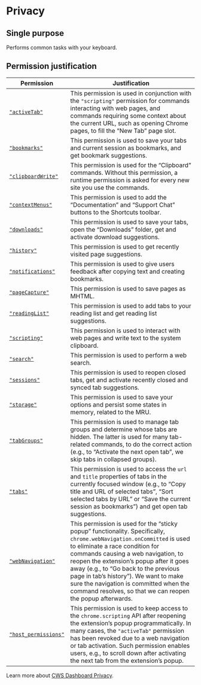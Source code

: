 # Privacy

## Single purpose

Performs common tasks with your keyboard.

## Permission justification

Permission | Justification
--- | ---
[`"activeTab"`] | This permission is used in conjunction with the `"scripting"` permission for commands interacting with web pages, and commands requiring some context about the current URL, such as opening Chrome pages, to fill the “New Tab” page slot.
[`"bookmarks"`] | This permission is used to save your tabs and current session as bookmarks, and get bookmark suggestions.
[`"clipboardWrite"`] | This permission is used for the “Clipboard” commands. Without this permission, a runtime permission is asked for every new site you use the commands.
[`"contextMenus"`] | This permission is used to add the “Documentation” and “Support Chat” buttons to the Shortcuts toolbar.
[`"downloads"`] | This permission is used to save your tabs, open the “Downloads” folder, get and activate download suggestions.
[`"history"`] | This permission is used to get recently visited page suggestions.
[`"notifications"`] | This permission is used to give users feedback after copying text and creating bookmarks.
[`"pageCapture"`] | This permission is used to save pages as MHTML.
[`"readingList"`] | This permission is used to add tabs to your reading list and get reading list suggestions.
[`"scripting"`] | This permission is used to interact with web pages and write text to the system clipboard.
[`"search"`] | This permission is used to perform a web search.
[`"sessions"`] | This permission is used to reopen closed tabs, get and activate recently closed and synced tab suggestions.
[`"storage"`] | This permission is used to save your options and persist some states in memory, related to the MRU.
[`"tabGroups"`] | This permission is used to manage tab groups and determine whose tabs are hidden. The latter is used for many tab-related commands, to do the correct action (e.g., to “Activate the next open tab”, we skip tabs in collapsed groups).
[`"tabs"`] | This permission is used to access the `url` and `title` properties of tabs in the currently focused window (e.g., to “Copy title and URL of selected tabs”, “Sort selected tabs by URL” or “Save the current session as bookmarks”) and get open tab suggestions.
[`"webNavigation"`] | This permission is used for the “sticky popup” functionality. Specifically, `chrome.webNavigation.onCommitted` is used to eliminate a race condition for commands causing a web navigation, to reopen the extension’s popup after it goes away (e.g., to “Go back to the previous page in tab’s history”). We want to make sure the navigation is committed when the command resolves, so that we can reopen the popup afterwards.
[`"host_permissions"`] | This permission is used to keep access to the `chrome.scripting` API after reopening the extension’s popup programmatically. In many cases, the `"activeTab"` permission has been revoked due to a web navigation or tab activation. Such permission enables users, e.g., to scroll down after activating the next tab from the extension’s popup.

[`"activeTab"`]: https://developer.chrome.com/docs/extensions/reference/permissions-list#activeTab
[`"bookmarks"`]: https://developer.chrome.com/docs/extensions/reference/permissions-list#bookmarks
[`"clipboardWrite"`]: https://developer.chrome.com/docs/extensions/reference/permissions-list#clipboardWrite
[`"contextMenus"`]: https://developer.chrome.com/docs/extensions/reference/permissions-list#contextMenus
[`"downloads"`]: https://developer.chrome.com/docs/extensions/reference/permissions-list#downloads
[`"history"`]: https://developer.chrome.com/docs/extensions/reference/permissions-list#history
[`"notifications"`]: https://developer.chrome.com/docs/extensions/reference/permissions-list#notifications
[`"pageCapture"`]: https://developer.chrome.com/docs/extensions/reference/permissions-list#pageCapture
[`"readingList"`]: https://developer.chrome.com/docs/extensions/reference/permissions-list#readingList
[`"scripting"`]: https://developer.chrome.com/docs/extensions/reference/permissions-list#scripting
[`"search"`]: https://developer.chrome.com/docs/extensions/reference/permissions-list#search
[`"sessions"`]: https://developer.chrome.com/docs/extensions/reference/permissions-list#sessions
[`"storage"`]: https://developer.chrome.com/docs/extensions/reference/permissions-list#storage
[`"tabGroups"`]: https://developer.chrome.com/docs/extensions/reference/permissions-list#tabGroups
[`"tabs"`]: https://developer.chrome.com/docs/extensions/reference/permissions-list#tabs
[`"webNavigation"`]: https://developer.chrome.com/docs/extensions/reference/permissions-list#webNavigation
[`"host_permissions"`]: https://developer.chrome.com/docs/extensions/develop/concepts/declare-permissions#host-permissions

Learn more about [CWS Dashboard Privacy].

[CWS Dashboard Privacy]: https://developer.chrome.com/docs/webstore/cws-dashboard-privacy
